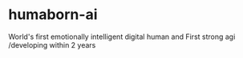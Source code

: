 # humaborn-ai
World's first emotionally intelligent digital human and First strong agi /developing within 2 years
